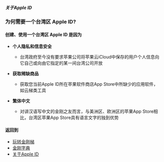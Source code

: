 ##### 关于Apple ID
### 为何需要一个台湾区 Apple ID?
#### 创建、使用一个台湾区 Apple ID 是因为
- <strong>个人隐私和信息安全</strong>
  - 台湾政府至今没有要求苹果公司将苹果云iCloud中保存的用户个人信息向它自己或向由它指定的某一间台湾公司开放

- <strong>获取稀缺商品</strong>
  - 获取您当前Apple ID所在苹果软件商店App Store中所缺少的应用软件，如云梯类工具

- <strong>繁体中文</strong>
  - 对讲汉语写中文的金刚之友而言，与美洲区、欧洲区的苹果App Store相比，台湾区苹果App Store具有语言文字的独到优势

#### 返回到
- [玩转金刚梯](https://github.com/a2zitpro/web/blob/master/LadderFree/A.md)
- [金刚字典](https://github.com/a2zitpro/web/blob/master/LadderFree/kkDictionary/KKDictionary.md)
- [关于Apple ID](https://github.com/a2zitpro/web/blob/master/LadderFree/kkDictionary/kkAppLadder/iOS/AppleIDList.md)
